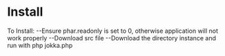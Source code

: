 Install
=======

To Install:
--Ensure phar.readonly is set to 0, otherwise application will not work properly
--Download src file
--Download the directory instance and run with php jokka.php



